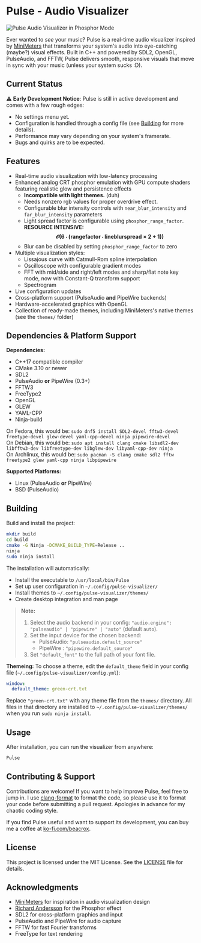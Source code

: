 # Pulse - Audio Visualizer

![Pulse Audio Visualizer in Phosphor Mode](media/viz.gif)

Ever wanted to *see* your music? Pulse is a real-time audio visualizer inspired by [MiniMeters](https://minimeters.app/) that transforms your system's audio into eye-catching (maybe?) visual effects. Built in C++ and powered by SDL2, OpenGL, PulseAudio, and FFTW, Pulse delivers smooth, responsive visuals that move in sync with your music (unless your system sucks :D).

## Current Status

⚠️ **Early Development Notice**: Pulse is still in active development and comes with a few rough edges:

- No settings menu yet.
- Configuration is handled through a config file (see [Building](#building) for more details).
- Performance may vary depending on your system's framerate.
- Bugs and quirks are to be expected.

## Features

- Real-time audio visualization with low-latency processing
- Enhanced analog CRT phosphor emulation with GPU compute shaders featuring realistic glow and persistence effects
  - **Incompatible with light themes.** (duh)
  - Needs nonzero rgb values for proper overdrive effect.
  - Configurable blur intensity controls with `near_blur_intensity` and `far_blur_intensity` parameters
  - Light spread factor is configurable using `phosphor_range_factor`. **RESOURCE INTENSIVE: $$\mathcal{O}\left(6 \cdot \left(\text{rangefactor} \cdot \text{lineblurspread} \times 2 + 1\right)\right)$$**
  - Blur can be disabled by setting `phosphor_range_factor` to zero
- Multiple visualization styles:
	- Lissajous curve with Catmull-Rom spline interpolation
	- Oscilloscope with configurable gradient modes
	- FFT with mid/side and right/left modes and sharp/flat note key mode, now with Constant-Q transform support
	- Spectrogram
- Live configuration updates
- Cross-platform support (PulseAudio **and** PipeWire backends)
- Hardware-accelerated graphics with OpenGL
- Collection of ready-made themes, including MiniMeters's native themes (see the `themes/` folder)

## Dependencies & Platform Support

**Dependencies:**
- C++17 compatible compiler
- CMake 3.10 or newer
- SDL2
- PulseAudio **or** PipeWire (0.3+)
- FFTW3
- FreeType2
- OpenGL
- GLEW
- YAML-CPP
- Ninja-build

On Fedora, this would be:
```sudo dnf5 install SDL2-devel fftw3-devel freetype-devel glew-devel yaml-cpp-devel ninja pipewire-devel```  
On Debian, this would be:
```sudo apt install clang cmake libsdl2-dev libfftw3-dev libfreetype-dev libglew-dev libyaml-cpp-dev ninja```  
On Archlinux, this would be:
```sudo pacman -S clang cmake sdl2 fftw freetype2 glew yaml-cpp ninja libpipewire```

**Supported Platforms:**
- Linux (PulseAudio **or** PipeWire)
- BSD (PulseAudio)

## Building

Build and install the project:

```bash
mkdir build
cd build
cmake -G Ninja -DCMAKE_BUILD_TYPE=Release ..
ninja
sudo ninja install
```

The installation will automatically:
- Install the executable to `/usr/local/bin/Pulse`
- Set up user configuration in `~/.config/pulse-visualizer/`
- Install themes to `~/.config/pulse-visualizer/themes/`
- Create desktop integration and man page

> **Note:**
> 1. Select the audio backend in your config: `"audio.engine": "pulseaudio" | "pipewire" | "auto"` (default `auto`).
> 2. Set the input device for the chosen backend:
>    - PulseAudio: `"pulseaudio.default_source"`
>    - PipeWire  : `"pipewire.default_source"`
> 3. Set `"default_font"` to the full path of your font file.

**Themeing:** To choose a theme, edit the `default_theme` field in your config file (`~/.config/pulse-visualizer/config.yml`):

```yaml
window:
  default_theme: green-crt.txt
```

Replace `"green-crt.txt"` with any theme file from the `themes/` directory. All files in that directory are installed to `~/.config/pulse-visualizer/themes/` when you run `sudo ninja install`.

## Usage

After installation, you can run the visualizer from anywhere:

```bash
Pulse
```
## Contributing & Support

Contributions are welcome! If you want to help improve Pulse, feel free to jump in. I use [clang-format](https://clang.llvm.org/docs/ClangFormat.html) to format the code, so please use it to format your code before submitting a pull request. Apologies in advance for my chaotic coding style.

If you find Pulse useful and want to support its development, you can buy me a coffee at [ko-fi.com/beacrox](https://ko-fi.com/beacrox).

## License

This project is licensed under the MIT License. See the [LICENSE](LICENSE) file for details.

## Acknowledgments

- [MiniMeters](https://minimeters.app/) for inspiration in audio visualization design
- [Richard Andersson](https://richardandersson.net/?p=350) for the Phosphor effect
- SDL2 for cross-platform graphics and input
- PulseAudio and PipeWire for audio capture
- FFTW for fast Fourier transforms
- FreeType for text rendering
